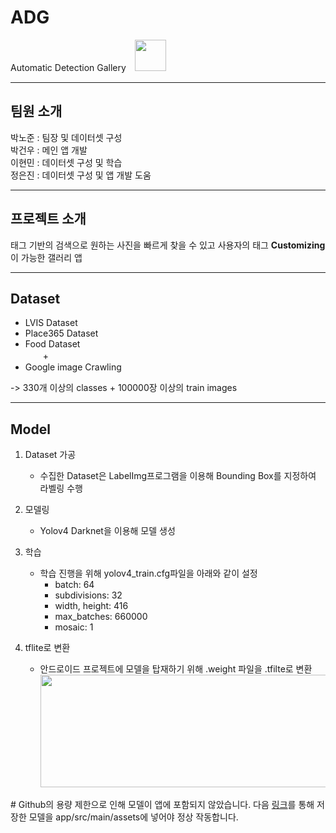 # ADG  
Automatic Detection Gallery　<img src=https://user-images.githubusercontent.com/65718183/139021701-1237017a-2601-44ae-9c9b-8a972203e504.png width="50" height="50"/>
___
## 팀원 소개
박노준 : 팀장 및 데이터셋 구성  
박건우 : 메인 앱 개발  
이현민 : 데이터셋 구성 및 학습  
정은진 : 데이터셋 구성 및 앱 개발 도움  

------------
## 프로젝트 소개
태그 기반의 검색으로 원하는 사진을 빠르게 찾을 수 있고 사용자의 태그 **Customizing**이 가능한 갤러리 앱  

------------
## Dataset
- LVIS Dataset
- Place365 Dataset
- Food Dataset  
　　&#43;
- Google image Crawling  

-> 330개 이상의 classes &#43; 100000장 이상의 train images

------------
## Model
1. Dataset 가공
    + 수집한 Dataset은 LabelImg프로그램을 이용해 Bounding Box를 지정하여 라벨링 수행
    
2. 모델링
    + Yolov4 Darknet을 이용해 모델 생성
 
3. 학습
    + 학습 진행을 위해 yolov4_train.cfg파일을 아래와 같이 설정
        + batch: 64
        + subdivisions: 32
        + width, height: 416
        + max_batches: 660000
        + mosaic: 1
4. tflite로 변환
    + 안드로이드 프로젝트에 모델을 탑재하기 위해 .weight 파일을 .tfilte로 변환  <img src=https://user-images.githubusercontent.com/65718183/139207444-6cb59556-e8a7-46f7-b20d-f75e08ec28f4.JPG width="900" height="180"/>  

&#35; Github의 용량 제한으로 인해 모델이 앱에 포함되지 않았습니다. 다음 [링크](https://drive.google.com/file/d/1aibqzVww5qQXNbhwtmWB165RQ6TrCdy7/view?usp=sharing)를 통해 저장한 모델을 app/src/main/assets에 넣어야 정상 작동합니다.

